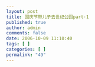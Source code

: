 ```yaml
---
layout: post
title: 国庆节带儿子去世纪公园part·1
published: true
author: admin
comments: false
date: 2006-10-09 11:10:40
tags: [ ]
categories: [ ]
permalink: "49"
---
```

